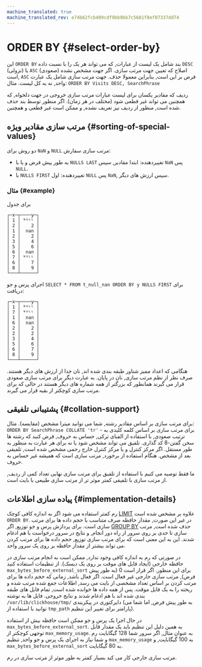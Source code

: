 ```yaml
---
machine_translated: true
machine_translated_rev: e74b62fcb409cdf9bb9bb7c5681f8ef07337dd74
---
```


# ORDER BY {#select-order-by}

این `ORDER BY` بند شامل یک لیست از عبارات, که می تواند هر یک را با نسبت داده `DESC` (نزولی) یا `ASC` (صعودی) اصلاح که تعیین جهت مرتب سازی. اگر جهت مشخص نشده است, `ASC` فرض بر این است, بنابراین معمولا حذف. جهت مرتب سازی شامل یک عبارت واحد, نه به کل لیست. مثال: `ORDER BY Visits DESC, SearchPhrase`

ردیف که مقادیر یکسان برای لیست عبارات مرتب سازی خروجی در جهت دلخواه, که همچنین می تواند غیر قطعی شود (مختلف در هر زمان).
اگر منظور توسط بند حذف شده است, منظور از ردیف نیز تعریف نشده, و ممکن است غیر قطعی و همچنین.

## مرتب سازی مقادیر ویژه {#sorting-of-special-values}

دو روش برای `NaN` و `NULL` مرتب سازی سفارش:

-   به طور پیش فرض و یا با `NULLS LAST` تغییردهنده: ابتدا مقادیر, سپس `NaN` پس `NULL`.
-   با `NULLS FIRST` تغییردهنده: اول `NULL` پس `NaN`, سپس ارزش های دیگر.

### مثال {#example}

برای جدول

``` text
┌─x─┬────y─┐
│ 1 │ ᴺᵁᴸᴸ │
│ 2 │    2 │
│ 1 │  nan │
│ 2 │    2 │
│ 3 │    4 │
│ 5 │    6 │
│ 6 │  nan │
│ 7 │ ᴺᵁᴸᴸ │
│ 6 │    7 │
│ 8 │    9 │
└───┴──────┘
```

اجرای پرس و جو `SELECT * FROM t_null_nan ORDER BY y NULLS FIRST` برای دریافت:

``` text
┌─x─┬────y─┐
│ 1 │ ᴺᵁᴸᴸ │
│ 7 │ ᴺᵁᴸᴸ │
│ 1 │  nan │
│ 6 │  nan │
│ 2 │    2 │
│ 2 │    2 │
│ 3 │    4 │
│ 5 │    6 │
│ 6 │    7 │
│ 8 │    9 │
└───┴──────┘
```

هنگامی که اعداد ممیز شناور طبقه بندی شده اند, نان جدا از ارزش های دیگر هستند. صرف نظر از نظم مرتب سازی, نان در پایان. به عبارت دیگر برای مرتب سازی صعودی قرار می گیرند همانطور که بزرگتر از همه شماره های دیگر هستند در حالی که برای مرتب سازی کوچکتر از بقیه قرار می گیرند.

## پشتیبانی تلفیقی {#collation-support}

برای مرتب سازی بر اساس مقادیر رشته, شما می توانید میترا مشخص (مقایسه). مثال: `ORDER BY SearchPhrase COLLATE 'tr'` - برای مرتب سازی بر اساس کلمه کلیدی به ترتیب صعودی, با استفاده از الفبای ترکی, حساس به حروف, فرض کنید که رشته ها سخن گفتن-8 کد گذاری. تلفیق می تواند مشخص شود یا نه برای هر عبارت به منظور به طور مستقل. اگر مرکز کنترل و یا مرکز کنترل خارج رحمی مشخص شده است, تلفیقی بعد از مشخص. هنگام استفاده از برخورد, مرتب سازی است که همیشه غیر حساس به حروف.

ما فقط توصیه می کنیم با استفاده از تلفیق برای مرتب سازی نهایی تعداد کمی از ردیف, از مرتب سازی با تلفیقی کمتر موثر تر از مرتب سازی طبیعی با بایت است.

## پیاده سازی اطلاعات {#implementation-details}

رم کمتر استفاده می شود اگر به اندازه کافی کوچک [LIMIT](limit.md) علاوه بر مشخص شده است `ORDER BY`. در غیر این صورت, مقدار حافظه صرف متناسب با حجم داده ها برای مرتب سازی است. برای پردازش پرس و جو توزیع, اگر [GROUP BY](group-by.md) حذف شده است, مرتب سازی تا حدی بر روی سرور از راه دور انجام, و نتایج در سرور درخواست با هم ادغام شدند. این به این معنی است که برای مرتب سازی توزیع, حجم داده ها برای مرتب کردن می تواند بیشتر از مقدار حافظه بر روی یک سرور واحد.

در صورتی که رم به اندازه کافی وجود ندارد, ممکن است به انجام مرتب سازی در حافظه خارجی (ایجاد فایل های موقت بر روی یک دیسک). از تنظیمات استفاده کنید `max_bytes_before_external_sort` برای این منظور. اگر قرار است 0 (به طور پیش فرض), مرتب سازی خارجی غیر فعال است. اگر فعال باشد, زمانی که حجم داده ها برای مرتب کردن بر اساس تعداد مشخصی از بایت می رسد, اطلاعات جمع شده مرتب شده و ریخته را به یک فایل موقت. پس از همه داده ها خوانده شده است, تمام فایل های طبقه بندی شده اند با هم ادغام شدند و نتایج خروجی. فایل ها به نوشته `/var/lib/clickhouse/tmp/` دایرکتوری در پیکربندی (به طور پیش فرض, اما شما می توانید با استفاده از `tmp_path` پارامتر برای تغییر این تنظیم).

در حال اجرا یک پرس و جو ممکن است حافظه بیش از استفاده `max_bytes_before_external_sort`. به همین دلیل این تنظیم باید یک مقدار قابل توجهی کوچکتر از `max_memory_usage`. به عنوان مثال, اگر سرور شما 128 گیگابایت رم و شما نیاز به اجرای یک پرس و جو واحد, تنظیم `max_memory_usage` به 100 گیگابایت, و `max_bytes_before_external_sort` به 80 گیگابایت.

مرتب سازی خارجی کار می کند بسیار کمتر به طور موثر از مرتب سازی در رم.
